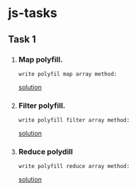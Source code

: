 # js-tasks

## Task 1

1.  ### Map polyfill.

        write polyfil map array method:

    [solution](https://codepen.io/PapokMIkita/pen/zYEBROx?editors=0011)</br>

2.  ### Filter polyfill.

        write polyfill filter array method:

    [solution](https://codepen.io/PapokMIkita/pen/LYzZmMN?editors=0011)</br>

3.  ### Reduce polydill

        write polyfill reduce array method:

    [solution](https://codepen.io/PapokMIkita/pen/ZEXOoPN?editors=0011)

